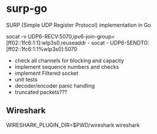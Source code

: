 # surp-go
SURP (Simple UDP Register Protocol) implementation in Go


socat -v UDP6-RECV:5070,ipv6-join-group=[ff02::1fc6:1:1]:wlp3s0,reuseaddr -
socat - UDP6-SENDTO:[ff02::1fc6:1:1%wlp3s0]:5070

- check all channels for blocking and capacity
- implement sequence numbers and checks
- implement Filtered socket
- unit tests
- decoder/encoder panic handling
- truncated packets???

## Wireshark
WIRESHARK_PLUGIN_DIR=$PWD/wireshark wireshark
